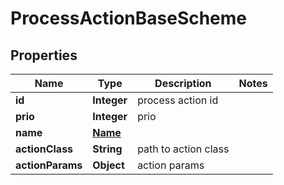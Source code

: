 

# ProcessActionBaseScheme


## Properties

| Name | Type | Description | Notes |
|------------ | ------------- | ------------- | -------------|
|**id** | **Integer** | process action id |  |
|**prio** | **Integer** | prio |  |
|**name** | [**Name**](Name.md) |  |  |
|**actionClass** | **String** | path to action class |  |
|**actionParams** | **Object** | action params |  |



